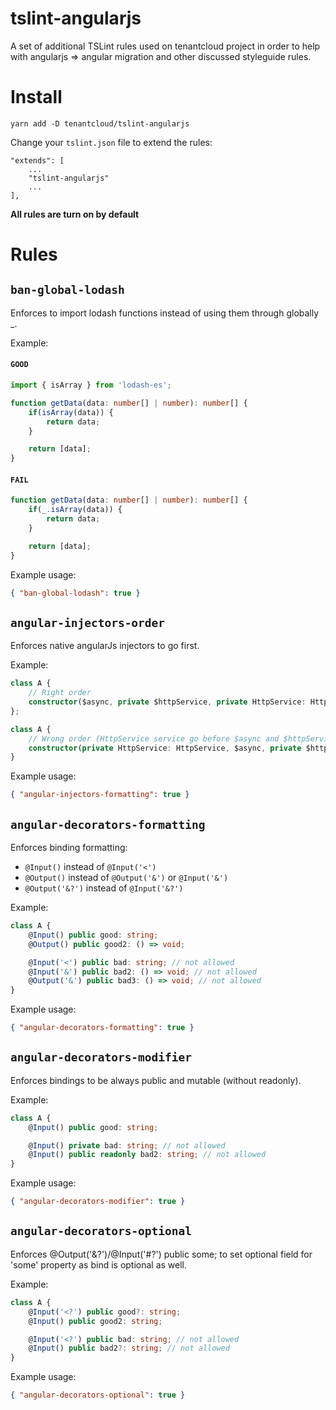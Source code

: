 # tslint-angularjs

A set of additional TSLint rules used on tenantcloud project in order to help with angularjs => angular migration and other discussed styleguide rules.

# Install

```
yarn add -D tenantcloud/tslint-angularjs
```

Change your `tslint.json` file to extend the rules:

```
"extends": [
    ...
    "tslint-angularjs"
    ...
],
```

**All rules are turn on by default**

# Rules

## `ban-global-lodash`

Enforces to import lodash functions instead of using them through globally _.

Example:

#### `GOOD`
```ts
import { isArray } from 'lodash-es';

function getData(data: number[] | number): number[] {
	if(isArray(data)) {
		return data;
	}

	return [data];
}
```

#### `FAIL`
```ts
function getData(data: number[] | number): number[] {
	if(_.isArray(data)) {
		return data;
	}

	return [data];
}
```

Example usage:

```json
{ "ban-global-lodash": true }
```

## `angular-injectors-order`

Enforces native angularJs injectors to go first.

Example:

```ts
class A {
	// Right order
	constructor($async, private $httpService, private HttpService: HttpService, someOther) {}
};

class A {
	// Wrong order (HttpService service go before $async and $httpService)
	constructor(private HttpService: HttpService, $async, private $httpService, someOther) {}
}
```

Example usage:

```json
{ "angular-injectors-formatting": true }
```

## `angular-decorators-formatting`

Enforces binding formatting:

-   `@Input()` instead of `@Input('<')`
-   `@Output()` instead of `@Output('&')` or `@Input('&')`
-   `@Output('&?')` instead of `@Input('&?')`

Example:

```ts
class A {
	@Input() public good: string;
	@Output() public good2: () => void;

	@Input('<') public bad: string; // not allowed
	@Input('&') public bad2: () => void; // not allowed
	@Output('&') public bad3: () => void; // not allowed
}
```

Example usage:

```json
{ "angular-decorators-formatting": true }
```

## `angular-decorators-modifier`

Enforces bindings to be always public and mutable (without readonly).

Example:

```ts
class A {
	@Input() public good: string;

	@Input() private bad: string; // not allowed
	@Input() public readonly bad2: string; // not allowed
}
```

Example usage:

```json
{ "angular-decorators-modifier": true }
```

## `angular-decorators-optional`

Enforces @Output('&?')/@Input('#?') public some; to set optional field for 'some' property as bind is optional as well.

Example:

```ts
class A {
	@Input('<?') public good?: string;
	@Input() public good2: string;

	@Input('<?') public bad: string; // not allowed
	@Input() public bad2?: string; // not allowed
}
```

Example usage:

```json
{ "angular-decorators-optional": true }
```
